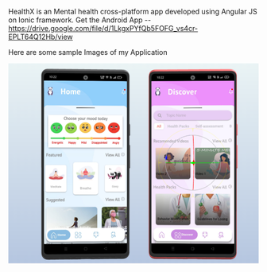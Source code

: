 HealthX is an Mental health cross-platform app developed using Angular JS on Ionic framework.
Get the Android App -- https://drive.google.com/file/d/1LkgxPYfQb5FOFG_vs4cr-EPLT64Q12Hb/view

Here are some sample Images of my Application

![alt text](https://github.com/koistav1212/HealthX/blob/main/mockup1.png)

